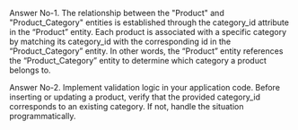 Answer No-1.  The relationship between the "Product" and "Product_Category" entities is established through the category_id attribute in the “Product” entity.
Each product is associated with a specific category by matching its category_id with the corresponding id in the “Product_Category” entity.
In other words, the “Product” entity references the “Product_Category” entity to determine which category a product belongs to.

Answer No-2.  Implement validation logic in your application code.
Before inserting or updating a product, verify that the provided category_id corresponds to an existing category.
If not, handle the situation programmatically.

